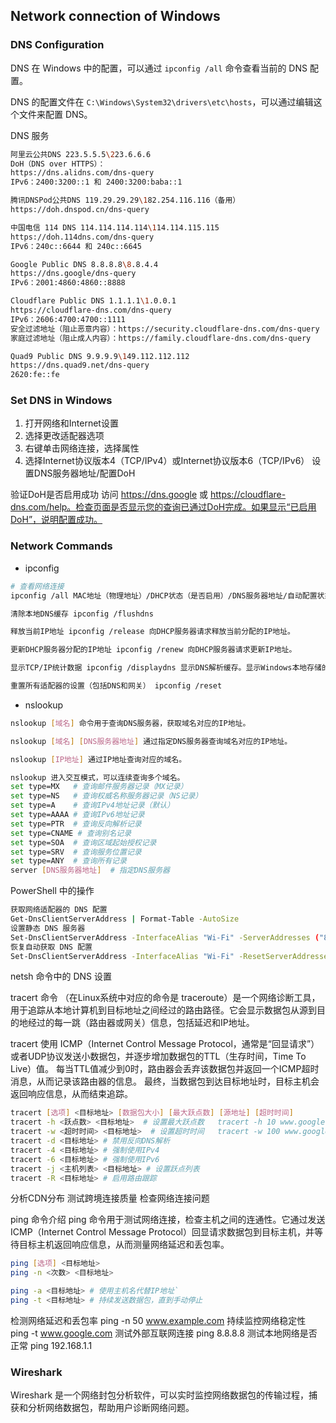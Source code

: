 ## Network connection of Windows

### DNS Configuration
DNS 在 Windows 中的配置，可以通过 `ipconfig /all` 命令查看当前的 DNS 配置。

DNS 的配置文件在 `C:\Windows\System32\drivers\etc\hosts`，可以通过编辑这个文件来配置 DNS。

DNS 服务
``` bash
阿里云公共DNS 223.5.5.5\223.6.6.6
DoH（DNS over HTTPS）：
https://dns.alidns.com/dns-query
IPv6：2400:3200::1 和 2400:3200:baba::1

腾讯DNSPod公共DNS 119.29.29.29\182.254.116.116（备用）
https://doh.dnspod.cn/dns-query

中国电信 114 DNS 114.114.114.114\114.114.115.115
https://doh.114dns.com/dns-query
IPv6：240c::6644 和 240c::6645

Google Public DNS 8.8.8.8\8.8.4.4
https://dns.google/dns-query
IPv6：2001:4860:4860::8888

Cloudflare Public DNS 1.1.1.1\1.0.0.1
https://cloudflare-dns.com/dns-query
IPv6：2606:4700:4700::1111
安全过滤地址（阻止恶意内容）：https://security.cloudflare-dns.com/dns-query
家庭过滤地址（阻止成人内容）：https://family.cloudflare-dns.com/dns-query

Quad9 Public DNS 9.9.9.9\149.112.112.112
https://dns.quad9.net/dns-query
2620:fe::fe
```


### Set DNS in Windows
1. 打开网络和Internet设置 
2. 选择更改适配器选项
3. 右键单击网络连接，选择属性
4. 选择Internet协议版本4（TCP/IPv4）或Internet协议版本6（TCP/IPv6） 设置DNS服务器地址/配置DoH

验证DoH是否启用成功
访问 https://dns.google 或 https://cloudflare-dns.com/help。检查页面是否显示您的查询已通过DoH完成。如果显示“已启用DoH”，说明配置成功。


### Network Commands
- ipconfig 
``` bash
# 查看网络连接
ipconfig /all MAC地址（物理地址）/DHCP状态（是否启用）/DNS服务器地址/自动配置状态等。

清除本地DNS缓存 ipconfig /flushdns

释放当前IP地址 ipconfig /release 向DHCP服务器请求释放当前分配的IP地址。

更新DHCP服务器分配的IP地址 ipconfig /renew 向DHCP服务器请求更新IP地址。

显示TCP/IP统计数据 ipconfig /displaydns 显示DNS解析缓存。显示Windows本地存储的DNS缓存记录，包括最近解析过的域名和对应的IP地址。

重置所有适配器的设置（包括DNS和网关） ipconfig /reset

```

- nslookup
``` bash
nslookup [域名] 命令用于查询DNS服务器，获取域名对应的IP地址。

nslookup [域名] [DNS服务器地址] 通过指定DNS服务器查询域名对应的IP地址。

nslookup [IP地址] 通过IP地址查询对应的域名。

nslookup 进入交互模式，可以连续查询多个域名。
set type=MX   # 查询邮件服务器记录（MX记录）
set type=NS   # 查询权威名称服务器记录（NS记录）
set type=A    # 查询IPv4地址记录（默认）
set type=AAAA # 查询IPv6地址记录
set type=PTR  # 查询反向解析记录
set type=CNAME # 查询别名记录
set type=SOA  # 查询区域起始授权记录
set type=SRV  # 查询服务位置记录
set type=ANY  # 查询所有记录
server [DNS服务器地址]  # 指定DNS服务器
```

PowerShell 中的操作
``` bash
获取网络适配器的 DNS 配置 
Get-DnsClientServerAddress | Format-Table -AutoSize
设置静态 DNS 服务器
Set-DnsClientServerAddress -InterfaceAlias "Wi-Fi" -ServerAddresses ("8.8.8.8","8.8.4.4")
恢复自动获取 DNS 配置
Set-DnsClientServerAddress -InterfaceAlias "Wi-Fi" -ResetServerAddresses
```

netsh 命令中的 DNS 设置

tracert 命令
（在Linux系统中对应的命令是 traceroute）是一个网络诊断工具，用于追踪从本地计算机到目标地址之间经过的路由路径。它会显示数据包从源到目的地经过的每一跳（路由器或网关）信息，包括延迟和IP地址。

tracert 使用 ICMP（Internet Control Message Protocol，通常是“回显请求”）或者UDP协议发送小数据包，并逐步增加数据包的TTL（生存时间，Time To Live）值。
每当TTL值减少到0时，路由器会丢弃该数据包并返回一个ICMP超时消息，从而记录该路由器的信息。
最终，当数据包到达目标地址时，目标主机会返回响应信息，从而结束追踪。

``` bash
tracert [选项] <目标地址> [数据包大小] [最大跃点数] [源地址] [超时时间]
tracert -h <跃点数> <目标地址>  # 设置最大跃点数   tracert -h 10 www.google.com
tracert -w <超时时间> <目标地址>  # 设置超时时间   tracert -w 100 www.google.com
tracert -d <目标地址> # 禁用反向DNS解析
tracert -4 <目标地址> # 强制使用IPv4
tracert -6 <目标地址> # 强制使用IPv6
tracert -j <主机列表> <目标地址> # 设置跃点列表
tracert -R <目标地址> # 启用路由跟踪

```

分析CDN分布
测试跨境连接质量
检查网络连接问题

ping 命令介绍
ping 命令用于测试网络连接，检查主机之间的连通性。它通过发送ICMP（Internet Control Message Protocol）回显请求数据包到目标主机，并等待目标主机返回响应信息，从而测量网络延迟和丢包率。
``` bash
ping [选项] <目标地址>
ping -n <次数> <目标地址>

ping -a <目标地址> # 使用主机名代替IP地址`
ping -t <目标地址> # 持续发送数据包，直到手动停止

```

检测网络延迟和丢包率 ping -n 50 www.example.com 
持续监控网络稳定性 ping -t www.google.com 
测试外部互联网连接 ping 8.8.8.8 
测试本地网络是否正常 ping 192.168.1.1 


### Wireshark
Wireshark 是一个网络封包分析软件，可以实时监控网络数据包的传输过程，捕获和分析网络数据包，帮助用户诊断网络问题。
